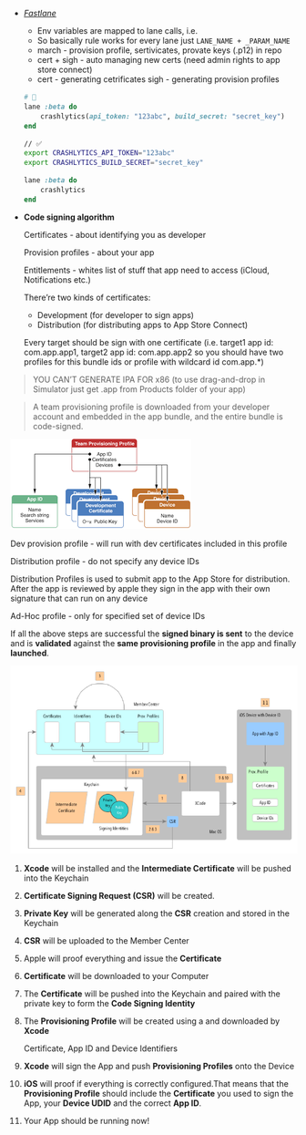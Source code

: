 -  *[Fastlane](Fastlane.md)*
	- Env variables are mapped to lane calls, i.e.
	- So basically rule works for every lane just `LANE_NAME + _PARAM_NAME`
	- march - provision profile, sertivicates, provate keys (.p12) in repo
	- cert + sigh - auto managing new certs (need admin rights to app store connect)
	- cert - generating cetrificates sigh - generating provision profiles

	```ruby
	# 🛑
	lane :beta do
		crashlytics(api_token: "123abc", build_secret: "secret_key")
	end
	```

	```bash
	// ✅
	export CRASHLYTICS_API_TOKEN="123abc"
	export CRASHLYTICS_BUILD_SECRET="secret_key"
	```
	```ruby
	lane :beta do
		crashlytics
	end
	```
- **Code signing algorithm**

	Certificates - about identifying you as developer

	Provision profiles - about your app

	Entitlements - whites list of stuff that app need to access (iCloud, Notifications etc.)

	There’re two kinds of certificates:

	- Development (for developer to sign apps)
	- Distribution (for distributing apps to App Store Connect)

	Every target should be sign with one certificate (i.e. target1 app id: com.app.app1, target2 app id: com.app.app2 so you should have two profiles for this bundle ids or profile with wildcard id com.app.*)

> YOU CAN’T GENERATE IPA FOR x86 (to use drag-and-drop in Simulator just get .app from Products folder of your app)

> A team provisioning profile is downloaded from your developer account and embedded in the app bundle, and the entire bundle is code-signed.

![](Apple%20Code%20signing/Team_Provisioning_Profile.png)

Dev provision profile - will run with dev certificates included in this profile

Distribution profile - do not specify any device IDs

Distribution Profiles is used to submit app to the App Store for distribution. After the app is reviewed by apple they sign in the app with their own signature that can run on any device

Ad-Hoc profile - only for specified set of device IDs

If all the above steps are successful the **signed binary is sent** to the device and is **validated** against the **same provisioning profile** in the app and finally **launched**.

![](Apple%20Code%20signing/1YqhNRf3-OE5DZ5j_yyYeog.png)

1. **Xcode** will be installed and the **Intermediate Certificate** will be pushed into the Keychain
2. **Certificate Signing Request (CSR)** will be created.
3. **Private Key** will be generated along the **CSR** creation and stored in the Keychain
4. **CSR** will be uploaded to the Member Center
5. Apple will proof everything and issue the **Certificate**
6. **Certificate** will be downloaded to your Computer
7. The **Certificate** will be pushed into the Keychain and paired with the private key to form the **Code Signing Identity**
8. The **Provisioning Profile** will be created using a  and downloaded by **Xcode**
    
    Certificate, App ID and Device Identifiers
    
9. **Xcode** will sign the App and push **Provisioning Profiles** onto the Device
10. **iOS** will proof if everything is correctly configured.That means that the **Provisioning Profile** should include the **Certificate** you used to sign the App, your **Device UDID** and the correct **App ID**.
11. Your App should be running now!